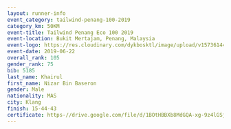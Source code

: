 ```yaml
--- 
layout: runner-info 
event_category: tailwind-penang-100-2019 
category_km: 50KM 
event-title: Tailwind Penang Eco 100 2019 
event-location: Bukit Mertajam, Penang, Malaysia 
event-logo: https://res.cloudinary.com/dykbosktl/image/upload/v1573614442/Logo/Logo_gqlzi3.jpg 
event-date: 2019-06-22 
overall_rank: 105
gender_rank: 75
bib: 5185
last_name: Khairul
first_name: Nizar Bin Baseron
gender: Male
nationality: MAS
city: Klang
finish: 15-44-43
certificate: https-//drive.google.com/file/d/1BOtHBBXb8MdGQA-xg-9z4lGSj1gVoWi/view?usp=sharing
--- 
```

